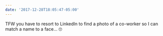 ```yaml
---
date: '2017-12-28T18:05:47-05:00'
---
```

TFW you have to resort to LinkedIn to find a photo of a co-worker so I can match a name to a face… 🙄
